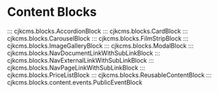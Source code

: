 # Content Blocks

::: cjkcms.blocks.AccordionBlock
::: cjkcms.blocks.CardBlock
::: cjkcms.blocks.CarouselBlock
::: cjkcms.blocks.FilmStripBlock
::: cjkcms.blocks.ImageGalleryBlock
::: cjkcms.blocks.ModalBlock
::: cjkcms.blocks.NavDocumentLinkWithSubLinkBlock
::: cjkcms.blocks.NavExternalLinkWithSubLinkBlock
::: cjkcms.blocks.NavPageLinkWithSubLinkBlock
::: cjkcms.blocks.PriceListBlock
::: cjkcms.blocks.ReusableContentBlock
::: cjkcms.blocks.content.events.PublicEventBlock
